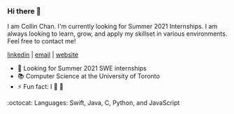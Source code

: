 ### Hi there 👋

I am Collin Chan. I'm currently looking for Summer 2021 Internships. I am  always looking to learn, grow, and apply my skillset in various environments. Feel free to contact me!

[linkedin](https://www.linkedin.com/in/chan-collin) | [email](mailto:chancollin5101@gmail.com?subject=[GitHub]) | <a href="https://chancollin5101.github.io" target="_blank">website</a>

- 🔨 Looking for Summer 2021 SWE internships
- 📚 Computer Science at the University of Toronto
- ⚡ Fun fact: I :green_heart: :dog:

:octocat: Languages: Swift, Java, C, Python, and JavaScript
